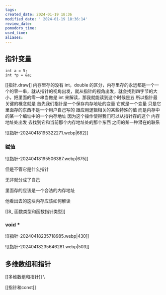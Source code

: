 ```yaml
---
tags: 
created_date: 2024-01-19 18:36
modified_date: ' 2024-01-19 18:36:14'
review_date: 
pomodoro_time: 
used_time: 
aliases:
---
```

## 指针变量
	int a = 5;
	int *p = &a;


[[指针.draw]]
内存里存的没有 int，double 的区分，内存里存的永远都是一个一个的零一串，就从指针的视角出发，就从指针的视角出发，就会找到四字节的大小，把里面的零一串当做是 int 来解读，那我就能读到这个时候是五
所以指针最关键的概念就是
首先我们指针是一个保存内存地址的变量
它就是一个变量
只是它里面存的东西不是一个用户自己写的
跟应用逻辑相关的某些特殊的值
而是内存中的某一个编址中的一个内存地址
因为这个操作使得我们可以从指针存的这个
内存地址处出发
去找到它和当前那个内存地址处的那个东西
之间的某一种潜在的联系

![[指针-20240418195322271.webp|682]]

 ### 赋值
![[指针-20240418195506387.webp|675]]

  
但是不管它是什么指针


无非就分成了自己

里面存的应该是一个合法的内存地址

他看出去的这块内存应该如何解读

[[8_ 函数类型和函数指针类型]]

### void *

![[指针-20240418235718985.webp|430]]

![[指针-20240418235646281.webp|503]]
## 多维数组和指针

[[多维数组和指针]] \


[[指针和const]]